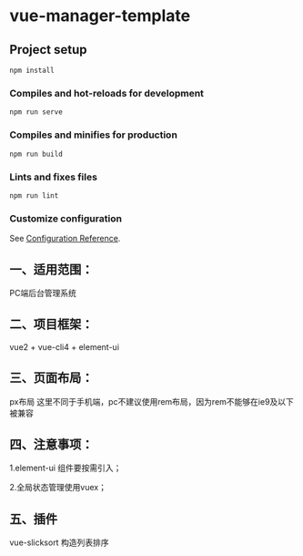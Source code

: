 # vue-manager-template


## Project setup
```
npm install
```

### Compiles and hot-reloads for development
```
npm run serve
```

### Compiles and minifies for production
```
npm run build
```

### Lints and fixes files
```
npm run lint
```

### Customize configuration
See [Configuration Reference](https://cli.vuejs.org/config/).



## 一、适用范围：
PC端后台管理系统
## 二、项目框架：
vue2 + vue-cli4 + element-ui 
## 三、页面布局：
px布局  这里不同于手机端，pc不建议使用rem布局，因为rem不能够在ie9及以下被兼容
## 四、注意事项：
1.element-ui 组件要按需引入；

2.全局状态管理使用vuex；
## 五、插件
vue-slicksort 构造列表排序

